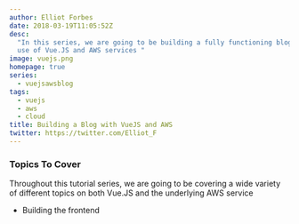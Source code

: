 ```yaml
---
author: Elliot Forbes
date: 2018-03-19T11:05:52Z
desc:
  "In this series, we are going to be building a fully functioning blog with the
  use of Vue.JS and AWS services "
image: vuejs.png
homepage: true
series:
  - vuejsawsblog
tags:
  - vuejs
  - aws
  - cloud
title: Building a Blog with VueJS and AWS
twitter: https://twitter.com/Elliot_F
---
```


### Topics To Cover

Throughout this tutorial series, we are going to be covering a wide variety of
different topics on both Vue.JS and the underlying AWS service

- Building the frontend
